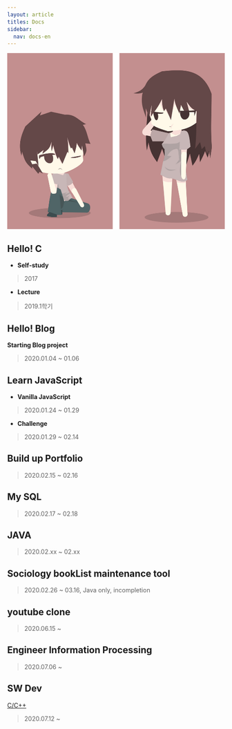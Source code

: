 ```yaml
---
layout: article
titles: Docs
sidebar:
  nav: docs-en
---
```


<img class="image image--xl" src="\INTP.png"/>


## Hello! C
+ **Self-study**
> 2017 

+ **Lecture**
> 2019.1학기

##  Hello! Blog
**Starting Blog project**
> 2020.01.04 ~ 01.06

##  Learn JavaScript 
+ **Vanilla JavaScript**
>2020.01.24 ~ 01.29

+ **Challenge**
> 2020.01.29 ~ 02.14

##  Build up Portfolio 
> 2020.02.15 ~ 02.16

##  My SQL 
> 2020.02.17 ~ 02.18

## JAVA
> 2020.02.xx ~ 02.xx

## Sociology bookList maintenance tool 
> 2020.02.26 ~ 03.16,
>  Java only,
>  incompletion

## youtube clone 
> 2020.06.15 ~ 

##  Engineer Information Processing 
> 2020.07.06 ~

## SW Dev
[C/C++](https://comento.kr/edu/learn/ITSW/SW%EA%B0%9C%EB%B0%9C-G261)
> 2020.07.12 ~